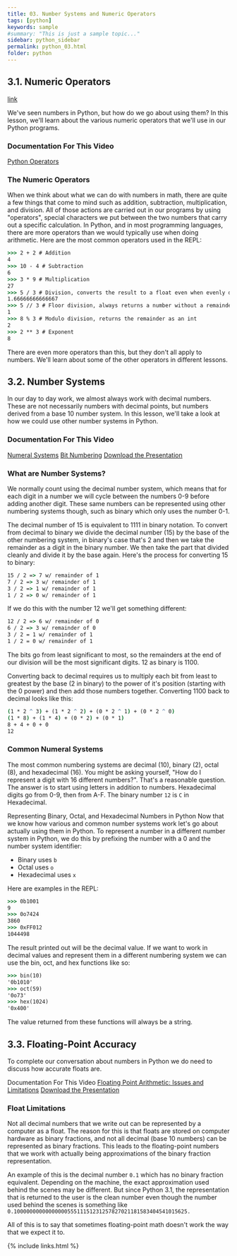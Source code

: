 ```yaml
---
title: 03. Number Systems and Numeric Operators
tags: [python]
keywords: sample
#summary: "This is just a sample topic..."
sidebar: python_sidebar
permalink: python_03.html
folder: python
---
```


## 3.1. Numeric Operators

[link](https://linuxacademy.com/cp/courses/lesson/course/5264/lesson/1)

We've seen numbers in Python, but how do we go about using them? In this lesson, we'll learn about the various numeric operators that we'll use in our Python programs.

### Documentation For This Video
[Python Operators](https://docs.python.org/3/library/operator.html#mapping-operators-to-functions)

### The Numeric Operators
When we think about what we can do with numbers in math, there are quite a few things that come to mind such as addition, subtraction, multiplication, and division. All of those actions are carried out in our programs by using "operators", special characters we put between the two numbers that carry out a specific calculation. In Python, and in most programming languages, there are more operators than we would typically use when doing arithmetic. Here are the most common operators used in the REPL:

```cmd
>>> 2 + 2 # Addition
4
>>> 10 - 4 # Subtraction
6
>>> 3 * 9 # Multiplication
27
>>> 5 / 3 # Division, converts the result to a float even when evenly divided.
1.66666666666667
>>> 5 // 3 # Floor division, always returns a number without a remainder as an int
1
>>> 8 % 3 # Modulo division, returns the remainder as an int
2
>>> 2 ** 3 # Exponent
8
```

There are even more operators than this, but they don't all apply to numbers. We'll learn about some of the other operators in different lessons.

## 3.2. Number Systems

In our day to day work, we almost always work with decimal numbers. These are not necessarily numbers with decimal points, but numbers derived from a base 10 number system. In this lesson, we'll take a look at how we could use other number systems in Python.

### Documentation For This Video

[Numeral Systems](https://en.wikipedia.org/wiki/Numeral_system)
[Bit Numbering](https://en.wikipedia.org/wiki/Bit_numbering)
[Download the Presentation](https://linuxacademy.com/cp/guides/download/refsheets/guides/refsheets/s5-number-systems-and-floating-point-accuracy_1568816995.pdf)

### What are Number Systems?
We normally count using the decimal number system, which means that for each digit in a number we will cycle between the numbers 0-9 before adding another digit. These same numbers can be represented using other numbering systems though, such as binary which only uses the number 0-1.

The decimal number of 15 is equivalent to 1111 in binary notation. To convert from decimal to binary we divide the decimal number (15) by the base of the other numbering system, in binary's case that's 2 and then we take the remainder as a digit in the binary number. We then take the part that divided cleanly and divide it by the base again. Here's the process for converting 15 to binary:

```cmd
15 / 2 => 7 w/ remainder of 1
7 / 2 => 3 w/ remainder of 1
3 / 2 => 1 w/ remainder of 1
1 / 2 => 0 w/ remainder of 1
```

If we do this with the number 12 we'll get something different:

```cmd
12 / 2 => 6 w/ remainder of 0
6 / 2 => 3 w/ remainder of 0
3 / 2 = 1 w/ remainder of 1
1 / 2 = 0 w/ remainder of 1
```

The bits go from least significant to most, so the remainders at the end of our division will be the most significant digits. 12 as binary is 1100.

Converting back to decimal requires us to multiply each bit from least to greatest by the base (2 in binary) to the power of it's position (starting with the 0 power) and then add those numbers together. Converting 1100 back to decimal looks like this:

```cmd
(1 * 2 ^ 3) + (1 * 2 ^ 2) + (0 * 2 ^ 1) + (0 * 2 ^ 0)
(1 * 8) + (1 * 4) + (0 * 2) + (0 * 1)
8 + 4 + 0 + 0
12
```

### Common Numeral Systems
The most common numbering systems are decimal (10), binary (2), octal (8), and hexadecimal (16). You might be asking yourself, "How do I represent a digit with 16 different numbers?". That's a reasonable question. The answer is to start using letters in addition to numbers. Hexadecimal digits go from 0-9, then from A-F. The binary number `12` is `C` in Hexadecimal.

Representing Binary, Octal, and Hexadecimal Numbers in Python
Now that we know how various and common number systems work let's go about actually using them in Python. To represent a number in a different number system in Python, we do this by prefixing the number with a 0 and the number system identifier:


- Binary uses `b`
- Octal uses `o`
- Hexadecimal uses `x`

Here are examples in the REPL:

```cmd
>>> 0b1001
9
>>> 0o7424
3860
>>> 0xFF012
1044498
```

The result printed out will be the decimal value. If we want to work in decimal values and represent them in a different numbering system we can use the bin, oct, and hex functions like so:

```cmd
>>> bin(10)
'0b1010'
>>> oct(59)
'0o73'
>>> hex(1024)
'0x400'
```

The value returned from these functions will always be a string.

## 3.3. Floating-Point Accuracy

To complete our conversation about numbers in Python we do need to discuss how accurate floats are.

Documentation For This Video
[Floating Point Arithmetic: Issues and Limitations](https://docs.python.org/3/tutorial/floatingpoint.html#floating-point-arithmetic-issues-and-limitations)
[Download the Presentation](https://linuxacademy.com/cp/guides/download/refsheets/guides/refsheets/s5-number-systems-and-floating-point-accuracy_1568816995.pdf)

### Float Limitations
Not all decimal numbers that we write out can be represented by a computer as a float. The reason for this is that floats are stored on computer hardware as binary fractions, and not all decimal (base 10 numbers) can be represented as binary fractions. This leads to the floating-point numbers that we work with actually being approximations of the binary fraction representation.

An example of this is the decimal number `0.1` which has no binary fraction equivalent. Depending on the machine, the exact approximation used behind the scenes may be different. But since Python 3.1, the representation that is returned to the user is the clean number even though the number used behind the scenes is something like `0.1000000000000000055511151231257827021181583404541015625.`

All of this is to say that sometimes floating-point math doesn't work the way that we expect it to.

{% include links.html %}